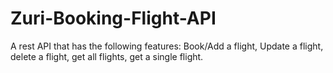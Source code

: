 # Zuri-Booking-Flight-API
A rest API that has the following features: Book/Add a flight, Update a flight, delete a flight, get all flights, get a single flight.
